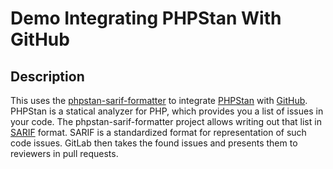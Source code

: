 # Demo Integrating PHPStan With GitHub

## Description

This uses the [phpstan-sarif-formatter][1] to integrate [PHPStan][2] with [GitHub][3].
PHPStan is a statical analyzer for PHP, which provides you a list of issues in your code.
The phpstan-sarif-formatter project allows writing out that list in [SARIF][4] format.
SARIF is a standardized format for representation of such code issues.
GitLab then takes the found issues and presents them to reviewers in pull requests.

[1]: https://github.com/jbelien/phpstan-sarif-formatter
[2]: https://phpstan.org
[3]: https://github.com
[4]: https://docs.oasis-open.org/sarif/sarif/v2.0/sarif-v2.0.html
